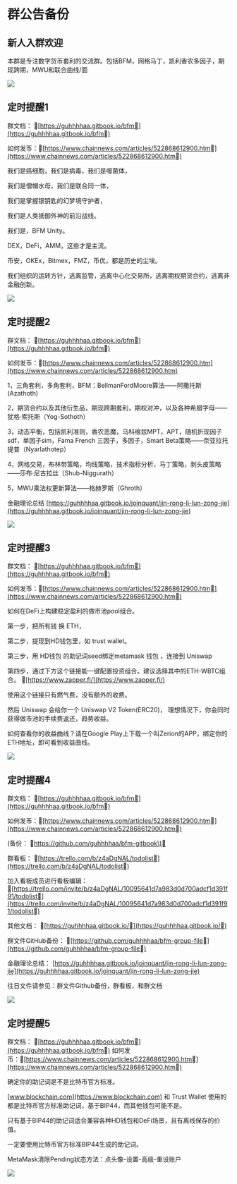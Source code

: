 # 群公告备份

## 新人入群欢迎

本群是专注数字货币套利的交流群。包括BFM，网格马丁，凯利香农多因子，期现跨期，MWU和联合曲线/面

![](../.gitbook/assets/image%20%2814%29.png)

## 定时提醒1

群文档： [https://guhhhhaa.gitbook.io/bfm](https://guhhhhaa.gitbook.io/bfm) 

如何发币：[https://www.chainnews.com/articles/522868612900.htm](https://www.chainnews.com/articles/522868612900.htm)

我们是癌细胞，我们是病毒，我们是噬菌体，

我们是僧帽水母，我们是联合同一体，

我们是掌握银钥匙的幻梦境守护者，

我们是人类抵御外神的前沿战线。

我们是，BFM Unity。

DEX，DeFi，AMM，这些才是主流。

币安，OKEx，Bitmex，FMZ，币优，都是历史的尘埃。

我们组织的运转方针，逃离监管，逃离中心化交易所，逃离期权期货合约，逃离非金融创新。

![](../.gitbook/assets/image%20%2815%29.png)

## 定时提醒2

群文档： [https://guhhhhaa.gitbook.io/bfm](https://guhhhhaa.gitbook.io/bfm) 

如何发币：[https://www.chainnews.com/articles/522868612900.htm](https://www.chainnews.com/articles/522868612900.htm)

1，三角套利，多角套利，BFM：BellmanFordMoore算法——阿撒托斯\(Azathoth\) 

2，期货合约以及其他衍生品，期现跨期套利，期权对冲，以及各种希腊字母——犹格·索托斯（Yog-Sothoth） 

3，动态平衡，包括凯利准则，香农恶魔，马科维兹MPT，APT，随机折现因子sdf，单因子sim，Fama French 三因子，多因子，Smart Beta策略——奈亚拉托提普（Nyarlathotep） 

4，网格交易，布林带策略，均线策略，技术指标分析，马丁策略，剥头皮策略——莎布·尼古拉丝（Shub-Niggurath） 

5，MWU乘法权更新算法——格赫罗斯（Ghroth） 

金融理论总结 [https://guhhhhaa.gitbook.io/joinquant/jin-rong-li-lun-zong-jie](https://guhhhhaa.gitbook.io/joinquant/jin-rong-li-lun-zong-jie)

![](../.gitbook/assets/image%20%2817%29.png)

## 定时提醒3

群文档： [https://guhhhhaa.gitbook.io/bfm](https://guhhhhaa.gitbook.io/bfm) 

如何发币：[https://www.chainnews.com/articles/522868612900.htm](https://www.chainnews.com/articles/522868612900.htm)

如何在DeFi上构建稳定盈利的做市池pool组合。 

第一步，把所有钱 换 ETH， 

第二步，提现到HD钱包里，如 trust wallet。 

第三步，用 HD钱包 的助记词seed绑定metamask 钱包 ，连接到 Uniswap 

第四步，通过下方这个链接能一键配置投资组合。建议选择其中的ETH-WBTC组合。 [https://www.zapper.fi/](https://www.zapper.fi/) 

使用这个链接只有燃气费，没有额外的收费。 

然后 Uniswap 会给你一个 Uniswap V2 Token\(ERC20\)， 理想情况下，你会同时获得做市池的手续费返还，趋势收益。 

如何查看你的收益曲线？请在Google Play上下载一个叫Zerion的APP，绑定你的ETH地址，即可看到收益曲线。

![](../.gitbook/assets/image%20%2812%29.png)

## 定时提醒4

群文档： [https://guhhhhaa.gitbook.io/bfm](https://guhhhhaa.gitbook.io/bfm) 

如何发币：[https://www.chainnews.com/articles/522868612900.htm](https://www.chainnews.com/articles/522868612900.htm) 

\(备份： [https://github.com/guhhhhaa/bfm-gitbook\)](https://github.com/guhhhhaa/bfm-gitbook%29) 

群看板： [https://trello.com/b/z4aDgNAL/todolist](https://trello.com/b/z4aDgNAL/todolist) 

加入看板成员进行看板编辑： [https://trello.com/invite/b/z4aDgNAL/10095641d7a983d0d700adcf1d391f91/todolist](https://trello.com/invite/b/z4aDgNAL/10095641d7a983d0d700adcf1d391f91/todolist) 

其他文档： [https://guhhhhaa.gitbook.io/](https://guhhhhaa.gitbook.io/) 

群文件GitHub备份： [https://github.com/guhhhhaa/bfm-group-file](https://github.com/guhhhhaa/bfm-group-file) 

金融理论总结： [https://guhhhhaa.gitbook.io/joinquant/jin-rong-li-lun-zong-jie](https://guhhhhaa.gitbook.io/joinquant/jin-rong-li-lun-zong-jie) 

往日文件请参见：群文件Github备份，群看板，和群文档

![](../.gitbook/assets/image%20%2816%29.png)

## 定时提醒5

群文档： [https://guhhhhaa.gitbook.io/bfm](https://guhhhhaa.gitbook.io/bfm) 如何发币：[https://www.chainnews.com/articles/522868612900.htm](https://www.chainnews.com/articles/522868612900.htm)

确定你的助记词是不是比特币官方标准。 

[www.blockchain.com](https://www.blockchain.com) 和 Trust Wallet 使用的都是比特币官方标准助记词，基于BIP44，而其他钱包可能不是。 

只有基于BIP44的助记词适合兼容各种HD钱包和DeFi场景，且有离线保存的价值。 

一定要使用比特币官方标准BIP44生成的助记词。 

MetaMask清除Pending状态方法：点头像-设置-高级-重设账户

![](../.gitbook/assets/image%20%2813%29.png)

